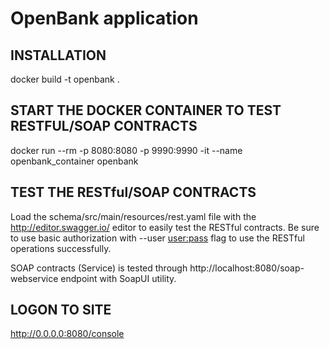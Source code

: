 # OpenBank application

INSTALLATION
------------
docker build -t openbank .


START THE DOCKER CONTAINER TO TEST RESTFUL/SOAP CONTRACTS
---------------------------------------------------------
docker run --rm -p 8080:8080 -p 9990:9990 -it --name openbank_container openbank

TEST THE RESTful/SOAP CONTRACTS
-------------------------------
Load the schema/src/main/resources/rest.yaml file with the 
http://editor.swagger.io/ editor to easily test the RESTful 
contracts. Be sure to use basic authorization with --user <user:pass>
flag to use the RESTful operations successfully.

SOAP contracts (Service) is tested through 
http://localhost:8080/soap-webservice endpoint with SoapUI utility.

LOGON TO SITE
-------------
http://0.0.0.0:8080/console
